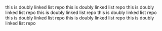this is doubly linked list repo
this is doubly linked list repo
this is doubly linked list repo
this is doubly linked list repo
this is doubly linked list repo
this is doubly linked list repo
this is doubly linked list repo
this is doubly linked list repo
